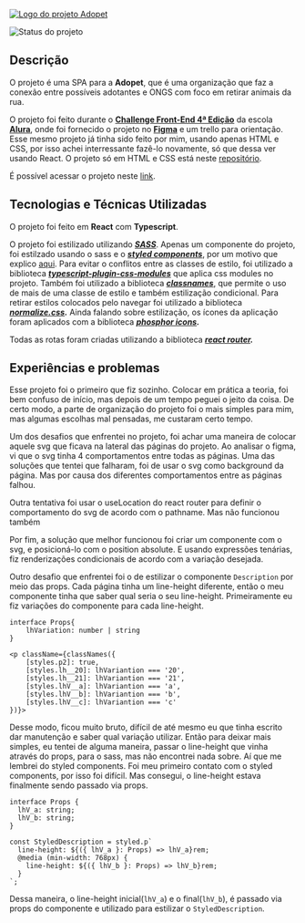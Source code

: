[![Logo do projeto Adopet](https://user-images.githubusercontent.com/90591284/200937295-d2def551-d4e9-46fc-a6f1-e137c1f157c0.png)](https://gutinnho.github.io/AdoPet-React/)

![Status do projeto](https://img.shields.io/badge/in_progress-orange?label=Status&style=for-the-badge&labelColor=3772FF&color=FC7071)

## **Descrição**

O projeto é uma SPA para a **Adopet**, que é uma organização que faz a conexão entre possíveis adotantes e ONGS com foco em retirar animais da rua.

O projeto foi feito durante o **[Challenge Front-End 4ª Edição](https://www.alura.com.br/challenges/front-end-4?host=https://cursos.alura.com.br)** da escola **[Alura](https://www.alura.com.br)**, onde foi fornecido o projeto no **[Figma](https://www.figma.com/file/PDQ9unA2aZgbDqYyk6RClZ/Challenge---Adopet?node-id=518%3A11)** e um trello para orientação. Esse mesmo projeto já tinha sido feito por mim, usando apenas HTML e CSS, por isso achei interressante fazê-lo novamente, só que dessa ver usando React. O projeto só em HTML e CSS está neste [repositório](https://github.com/Gutinnho/AdoPet).

É possível acessar o projeto neste [link](https://gutinnho.github.io/AdoPet-React/).

## **Tecnologias e Técnicas Utilizadas**

O projeto foi feito em **React** com **Typescript**.

O projeto foi estilizado utilizando **_[SASS](https://github.com/sass/dart-sass)_**. Apenas um componente do projeto, foi estilzado usando o sass e o [**_styled components_**](https://github.com/styled-components/styled-components), por um motivo que explico [aqui](#experiências-e-problemas). Para evitar o conflitos entre as classes de estilo, foi utilizado a biblioteca **_[typescript-plugin-css-modules](https://github.com/mrmckeb/typescript-plugin-css-modules)_** que aplica css modules no projeto. Também foi utilizado a biblioteca **_[classnames](https://github.com/JedWatson/classnames)_**, que permite o uso de mais de uma classe de estilo e também estilização condicional. Para retirar estilos colocados pelo navegar foi utilizado a biblioteca **_[normalize.css](https://github.com/necolas/normalize.css)._** Ainda falando sobre estilização, os ícones da aplicação foram aplicados com a biblioteca **_[phosphor icons](https://github.com/phosphor-icons/phosphor-react)._**

Todas as rotas foram criadas utilizando a biblioteca **_[react router](https://github.com/remix-run/react-router)._**

## **Experiências e problemas**

Esse projeto foi o primeiro que fiz sozinho. Colocar em prática a teoria, foi bem confuso de início, mas depois de um tempo peguei o jeito da coisa. De certo modo, a parte de organização do projeto foi o mais simples para mim, mas algumas escolhas mal pensadas, me custaram certo tempo.

Um dos desafios que enfrentei no projeto, foi achar uma maneira de colocar aquele svg que ficava na lateral das páginas do projeto. Ao analisar o figma, vi que o svg tinha 4 comportamentos entre todas as páginas. Uma das soluções que tentei que falharam, foi de usar o svg como background da página. Mas por causa dos diferentes comportamentos entre as páginas falhou.

Outra tentativa foi usar o useLocation do react router para definir o comportamento do svg de acordo com o pathname. Mas não funcionou também

Por fim, a solução que melhor funcionou foi criar um componente com o svg, e posicioná-lo com o position absolute. E usando expressões tenárias, fiz renderizações condicionais de acordo com a variação desejada.

Outro desafio que enfrentei foi o de estilizar o componente `Description` por meio das props. Cada página tinha um line-height diferente, então o meu componente tinha que saber qual seria o seu line-height. Primeiramente eu fiz variações do componente para cada line-height.

```tsx
interface Props{
	lhVariation: number | string
}

<p className={classNames({
	[styles.p2]: true,
	[styles.lh__20]: lhVariantion === '20',
	[styles.lh__21]: lhVariantion === '21',
	[styles.lhV__a]: lhVariantion === 'a',
	[styles.lhV__b]: lhVariantion === 'b',
	[styles.lhV__c]: lhVariantion === 'c'
})}>
```

Desse modo, ficou muito bruto, difícil de até mesmo eu que tinha escrito dar manutenção e saber qual variação utilizar. Então para deixar mais simples, eu tentei de alguma maneira, passar o line-height que vinha através do props, para o sass, mas não encontrei nada sobre. Aí que me lembrei do styled components. Foi meu primeiro contato com o styled components, por isso foi difícil. Mas consegui, o line-height estava finalmente sendo passado via props.

```tsx
interface Props {
  lhV_a: string;
  lhV_b: string;
}

const StyledDescription = styled.p`
  line-height: ${({ lhV_a }: Props) => lhV_a}rem;
  @media (min-width: 768px) {
    line-height: ${({ lhV_b }: Props) => lhV_b}rem;
  }
`;
```

Dessa maneira, o line-height inicial(`lhV_a`) e o final(`lhV_b`), é passado via props do componente e utilizado para estilizar o `StyledDescription`.
